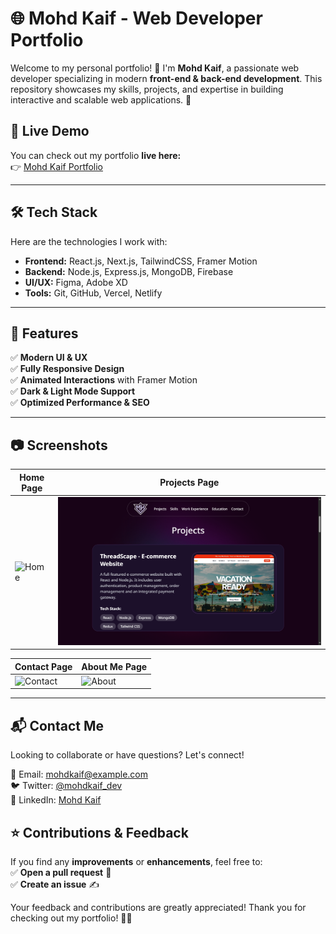 # 🌐 Mohd Kaif - Web Developer Portfolio

Welcome to my personal portfolio! 👋 I'm **Mohd Kaif**, a passionate web developer specializing in modern **front-end & back-end development**. This repository showcases my skills, projects, and expertise in building interactive and scalable web applications. 🚀

## 🔗 Live Demo
You can check out my portfolio **live here:**  
👉 [Mohd Kaif Portfolio](https://yourportfolio.live)  

---

## 🛠 Tech Stack
Here are the technologies I work with:
- **Frontend:** React.js, Next.js, TailwindCSS, Framer Motion
- **Backend:** Node.js, Express.js, MongoDB, Firebase
- **UI/UX:** Figma, Adobe XD
- **Tools:** Git, GitHub, Vercel, Netlify

---

## 📌 Features
✅ **Modern UI & UX**  
✅ **Fully Responsive Design**  
✅ **Animated Interactions** with Framer Motion  
✅ **Dark & Light Mode Support**  
✅ **Optimized Performance & SEO**  

---

## 📷 Screenshots
| Home Page | Projects Page |
|-----------|--------------|
| ![Home](public/screenshots/home.png) | ![Projects](public/screenshots/projects.png) |

| Contact Page | About Me Page |
|--------------|--------------|
| ![Contact](public/screenshots/contact.png) | ![About](public/screenshots/about.png) |

---

## 📬 Contact Me
Looking to collaborate or have questions? Let's connect!  

📧 Email: [mohdkaif@example.com](mailto:mohdkaif@example.com)  
🐦 Twitter: [@mohdkaif_dev](https://twitter.com/mohdkaif_dev)  
💼 LinkedIn: [Mohd Kaif](https://linkedin.com/in/mohdkaif)  

## ⭐ Contributions & Feedback
If you find any **improvements** or **enhancements**, feel free to:  
✅ **Open a pull request** 📌  
✅ **Create an issue** ✍️  

Your feedback and contributions are greatly appreciated! Thank you for checking out my portfolio! 💙🚀  
